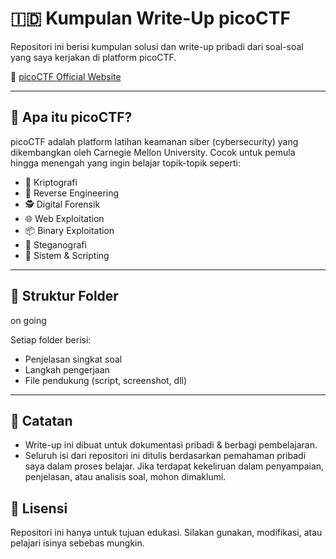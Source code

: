 # 🇮🇩 Kumpulan Write-Up picoCTF

Repositori ini berisi kumpulan solusi dan write-up pribadi dari soal-soal yang saya kerjakan di platform picoCTF.

🧠 [picoCTF Official Website](https://play.picoctf.org)

---

## 🧩 Apa itu picoCTF?

picoCTF adalah platform latihan keamanan siber (cybersecurity) yang dikembangkan oleh Carnegie Mellon University. Cocok untuk pemula hingga menengah yang ingin belajar topik-topik seperti:

- 🔐 Kriptografi
- 🧠 Reverse Engineering
- 🕵️ Digital Forensik
- 🌐 Web Exploitation
- 📦 Binary Exploitation
- 📂 Steganografi
- 🧰 Sistem & Scripting

---

## 📂 Struktur Folder
on going


Setiap folder berisi:
- Penjelasan singkat soal
- Langkah pengerjaan
- File pendukung (script, screenshot, dll)

---

## 📌 Catatan

- Write-up ini dibuat untuk dokumentasi pribadi & berbagi pembelajaran.
- Seluruh isi dari repositori ini ditulis berdasarkan pemahaman pribadi saya dalam proses belajar. Jika terdapat kekeliruan dalam penyampaian, penjelasan, atau analisis soal, mohon dimaklumi.

## 🧾 Lisensi

Repositori ini hanya untuk tujuan edukasi. Silakan gunakan, modifikasi, atau pelajari isinya sebebas mungkin.



